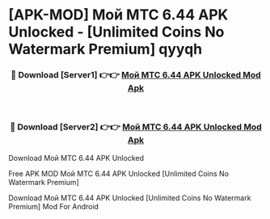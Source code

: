 # [APK-MOD] Мой МТС 6.44 APK Unlocked - [Unlimited Coins No Watermark Premium] qyyqh



<div align="center">
<h3>🔴 Download [Server1] 👉👉 <a href="https://momento.my/?title=Мой_МТС_6.44_APK_Unlocked">Мой МТС 6.44 APK Unlocked Mod Apk</a></h3><br>

<h3>🔴 Download [Server2] 👉👉 <a href="https://momento.my/?title=Мой_МТС_6.44_APK_Unlocked">Мой МТС 6.44 APK Unlocked Mod Apk</a></h3>
</div>



Download Мой МТС 6.44 APK Unlocked 

Free APK MOD Мой МТС 6.44 APK Unlocked [Unlimited Coins No Watermark Premium]

Download Мой МТС 6.44 APK Unlocked [Unlimited Coins No Watermark Premium] Mod For Android
